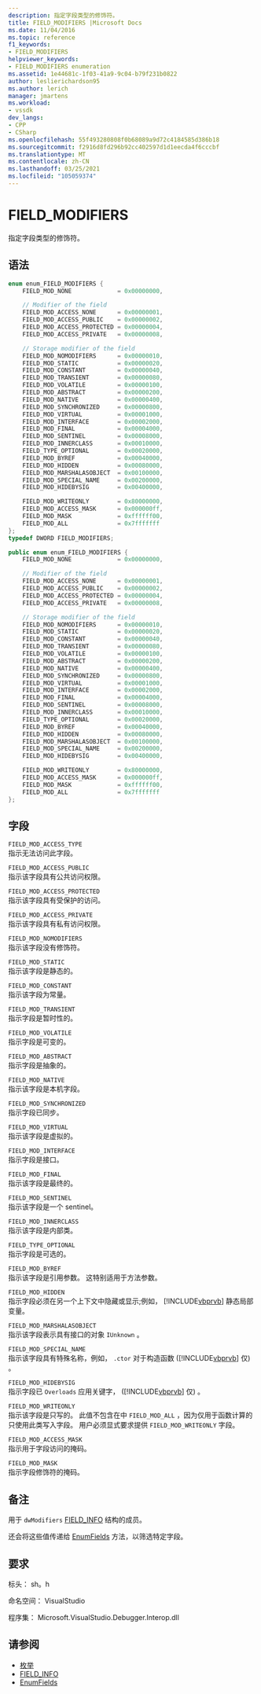 ```yaml
---
description: 指定字段类型的修饰符。
title: FIELD_MODIFIERS |Microsoft Docs
ms.date: 11/04/2016
ms.topic: reference
f1_keywords:
- FIELD_MODIFIERS
helpviewer_keywords:
- FIELD_MODIFIERS enumeration
ms.assetid: 1e44681c-1f03-41a9-9c04-b79f231b0822
author: leslierichardson95
ms.author: lerich
manager: jmartens
ms.workload:
- vssdk
dev_langs:
- CPP
- CSharp
ms.openlocfilehash: 55f493280808f0b68089a9d72c4184585d386b18
ms.sourcegitcommit: f2916d8fd296b92cc402597d1d1eecda4f6cccbf
ms.translationtype: MT
ms.contentlocale: zh-CN
ms.lasthandoff: 03/25/2021
ms.locfileid: "105059374"
---
```

# <a name="field_modifiers"></a>FIELD_MODIFIERS
指定字段类型的修饰符。

## <a name="syntax"></a>语法

```cpp
enum enum_FIELD_MODIFIERS {
    FIELD_MOD_NONE             = 0x00000000,

    // Modifier of the field
    FIELD_MOD_ACCESS_NONE      = 0x00000001,
    FIELD_MOD_ACCESS_PUBLIC    = 0x00000002,
    FIELD_MOD_ACCESS_PROTECTED = 0x00000004,
    FIELD_MOD_ACCESS_PRIVATE   = 0x00000008,

    // Storage modifier of the field
    FIELD_MOD_NOMODIFIERS      = 0x00000010,
    FIELD_MOD_STATIC           = 0x00000020,
    FIELD_MOD_CONSTANT         = 0x00000040,
    FIELD_MOD_TRANSIENT        = 0x00000080,
    FIELD_MOD_VOLATILE         = 0x00000100,
    FIELD_MOD_ABSTRACT         = 0x00000200,
    FIELD_MOD_NATIVE           = 0x00000400,
    FIELD_MOD_SYNCHRONIZED     = 0x00000800,
    FIELD_MOD_VIRTUAL          = 0x00001000,
    FIELD_MOD_INTERFACE        = 0x00002000,
    FIELD_MOD_FINAL            = 0x00004000,
    FIELD_MOD_SENTINEL         = 0x00008000,
    FIELD_MOD_INNERCLASS       = 0x00010000,
    FIELD_TYPE_OPTIONAL        = 0x00020000,
    FIELD_MOD_BYREF            = 0x00040000,
    FIELD_MOD_HIDDEN           = 0x00080000,
    FIELD_MOD_MARSHALASOBJECT  = 0x00100000,
    FIELD_MOD_SPECIAL_NAME     = 0x00200000,
    FIELD_MOD_HIDEBYSIG        = 0x00400000,

    FIELD_MOD_WRITEONLY        = 0x80000000,
    FIELD_MOD_ACCESS_MASK      = 0x000000ff,
    FIELD_MOD_MASK             = 0xffffff00,
    FIELD_MOD_ALL              = 0x7fffffff
};
typedef DWORD FIELD_MODIFIERS;
```

```csharp
public enum enum_FIELD_MODIFIERS {
    FIELD_MOD_NONE             = 0x00000000,

    // Modifier of the field
    FIELD_MOD_ACCESS_NONE      = 0x00000001,
    FIELD_MOD_ACCESS_PUBLIC    = 0x00000002,
    FIELD_MOD_ACCESS_PROTECTED = 0x00000004,
    FIELD_MOD_ACCESS_PRIVATE   = 0x00000008,

    // Storage modifier of the field
    FIELD_MOD_NOMODIFIERS      = 0x00000010,
    FIELD_MOD_STATIC           = 0x00000020,
    FIELD_MOD_CONSTANT         = 0x00000040,
    FIELD_MOD_TRANSIENT        = 0x00000080,
    FIELD_MOD_VOLATILE         = 0x00000100,
    FIELD_MOD_ABSTRACT         = 0x00000200,
    FIELD_MOD_NATIVE           = 0x00000400,
    FIELD_MOD_SYNCHRONIZED     = 0x00000800,
    FIELD_MOD_VIRTUAL          = 0x00001000,
    FIELD_MOD_INTERFACE        = 0x00002000,
    FIELD_MOD_FINAL            = 0x00004000,
    FIELD_MOD_SENTINEL         = 0x00008000,
    FIELD_MOD_INNERCLASS       = 0x00010000,
    FIELD_TYPE_OPTIONAL        = 0x00020000,
    FIELD_MOD_BYREF            = 0x00040000,
    FIELD_MOD_HIDDEN           = 0x00080000,
    FIELD_MOD_MARSHALASOBJECT  = 0x00100000,
    FIELD_MOD_SPECIAL_NAME     = 0x00200000,
    FIELD_MOD_HIDEBYSIG        = 0x00400000,

    FIELD_MOD_WRITEONLY        = 0x80000000,
    FIELD_MOD_ACCESS_MASK      = 0x000000ff,
    FIELD_MOD_MASK             = 0xffffff00,
    FIELD_MOD_ALL              = 0x7fffffff
};
```

## <a name="fields"></a>字段
`FIELD_MOD_ACCESS_TYPE`\
指示无法访问此字段。

`FIELD_MOD_ACCESS_PUBLIC`\
指示该字段具有公共访问权限。

`FIELD_MOD_ACCESS_PROTECTED`\
指示该字段具有受保护的访问。

`FIELD_MOD_ACCESS_PRIVATE`\
指示该字段具有私有访问权限。

`FIELD_MOD_NOMODIFIERS`\
指示该字段没有修饰符。

`FIELD_MOD_STATIC`\
指示该字段是静态的。

`FIELD_MOD_CONSTANT`\
指示该字段为常量。

`FIELD_MOD_TRANSIENT`\
指示字段是暂时性的。

`FIELD_MOD_VOLATILE`\
指示字段是可变的。

`FIELD_MOD_ABSTRACT`\
指示字段是抽象的。

`FIELD_MOD_NATIVE`\
指示该字段是本机字段。

`FIELD_MOD_SYNCHRONIZED`\
指示字段已同步。

`FIELD_MOD_VIRTUAL`\
指示该字段是虚拟的。

`FIELD_MOD_INTERFACE`\
指示字段是接口。

`FIELD_MOD_FINAL`\
指示该字段是最终的。

`FIELD_MOD_SENTINEL`\
指示该字段是一个 sentinel。

`FIELD_MOD_INNERCLASS`\
指示该字段是内部类。

`FIELD_TYPE_OPTIONAL`\
指示字段是可选的。

`FIELD_MOD_BYREF`\
指示该字段是引用参数。 这特别适用于方法参数。

`FIELD_MOD_HIDDEN`\
指示字段必须在另一个上下文中隐藏或显示;例如， [!INCLUDE[vbprvb](../../../code-quality/includes/vbprvb_md.md)] 静态局部变量。

`FIELD_MOD_MARSHALASOBJECT`\
指示该字段表示具有接口的对象 `IUnknown` 。

`FIELD_MOD_SPECIAL_NAME`\
指示该字段具有特殊名称，例如， `.ctor` 对于构造函数 ([!INCLUDE[vbprvb](../../../code-quality/includes/vbprvb_md.md)] 仅) 。

`FIELD_MOD_HIDEBYSIG`\
指示字段已 `Overloads` 应用关键字， ([!INCLUDE[vbprvb](../../../code-quality/includes/vbprvb_md.md)] 仅) 。

`FIELD_MOD_WRITEONLY`\
指示该字段是只写的。 此值不包含在中 `FIELD_MOD_ALL` ，因为仅用于函数计算的只使用此类写入字段。 用户必须显式要求提供 `FIELD_MOD_WRITEONLY` 字段。

`FIELD_MOD_ACCESS_MASK`\
指示用于字段访问的掩码。

`FIELD_MOD_MASK`\
指示字段修饰符的掩码。

## <a name="remarks"></a>备注
用于 `dwModifiers` [FIELD_INFO](../../../extensibility/debugger/reference/field-info.md) 结构的成员。

还会将这些值传递给 [EnumFields](../../../extensibility/debugger/reference/idebugcontainerfield-enumfields.md) 方法，以筛选特定字段。

## <a name="requirements"></a>要求
标头： sh。h

命名空间： VisualStudio

程序集： Microsoft.VisualStudio.Debugger.Interop.dll

## <a name="see-also"></a>请参阅
- [枚举](../../../extensibility/debugger/reference/enumerations-visual-studio-debugging.md)
- [FIELD_INFO](../../../extensibility/debugger/reference/field-info.md)
- [EnumFields](../../../extensibility/debugger/reference/idebugcontainerfield-enumfields.md)

